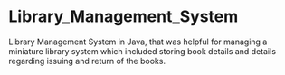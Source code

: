 # Library_Management_System

Library Management System in Java, that was helpful for managing a miniature library system which included storing book details and details regarding issuing and
return of the books.
